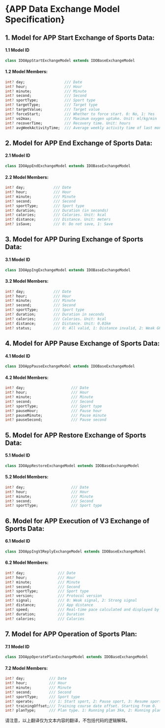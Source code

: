 # {APP Data Exchange Model Specification}

## 1. Model for APP Start Exchange of Sports Data:

#### 1.1 Model ID

````dart
class IDOAppStartExchangeModel extends IDOBaseExchangeModel
````

#### 1.2 Model Members:

```dart
int? day;                  /// Date
int? hour;                 /// Hour
int? minute;               /// Minute
int? second;               /// Second
int? sportType;            /// Sport type
int? targetType;           /// Target type
int? targetValue;          /// Target value
int? forceStart;           /// Whether to force start. 0: No, 1: Yes
int? vo2max;               /// Maximum oxygen uptake. Unit: ml/kg/min
int? recoverTime;          /// Recovery time. Unit: hours
int? avgWeekActivityTime;  /// Average weekly activity time of last month. Unit: minutes
```



## 2. Model for APP End Exchange of Sports Data:

#### 2.1 Model ID

````dart
class IDOAppEndExchangeModel extends IDOBaseExchangeModel
````

#### 2.2 Model Members:

```dart
int? day;             /// Date
int? hour;            /// Hour
int? minute;          /// Minute
int? second;          /// Second
int? sportType;       /// Sport type
int? duration;        /// Duration (in seconds)
int? calories;        /// Calories. Unit: kcal
int? distance;        /// Distance. Unit: meters
int? isSave;          /// 0: Do not save, 1: Save
```



## 3. Model for APP During Exchange of Sports Data:

#### 3.1 Model ID

````dart
class IDOAppIngExchangeModel extends IDOBaseExchangeModel
````

#### 3.2 Model Members:

```dart
int? day;             /// Date
int? hour;            /// Hour
int? minute;          /// Minute
int? second;          /// Second
int? sportType;       /// Sport type
int? duration;        /// Duration in seconds
int? calories;        /// Calories. Unit: kcal
int? distance;        /// Distance. Unit: 0.01km
int? status;          /// 0: All valid, 1: Distance invalid, 2: Weak GPS signal
```



## 4. Model for APP Pause Exchange of Sports Data:

#### 4.1 Model ID

````dart
class IDOAppPauseExchangeModel extends IDOBaseExchangeModel
````

#### 4.2 Model Members:

```dart
int? day;                     /// Date
int? hour;                    /// Hour
int? minute;                  /// Minute
int? second;                  /// Second
int? sportType;               /// Sport type
int? pauseHour;               /// Pause hour
int? pauseMinute;             /// Pause minute
int? pauseSecond;             /// Pause second
```



## 5. Model for APP Restore Exchange of Sports Data:

#### 5.1 Model ID

````dart
class IDOAppRestoreExchangeModel extends IDOBaseExchangeModel
````

#### 5.2 Model Members:

```dart
int? day;                     /// Date
int? hour;                    /// Hour
int? minute;                  /// Minute
int? second;                  /// Second
int? sportType;               /// Sport type
```



## 6. Model for APP Execution of V3 Exchange of Sports Data:

#### 6.1 Model ID

````dart
class IDOAppIngV3ReplyExchangeModel extends IDOBaseExchangeModel
````

#### 6.2 Model Members:

```dart
int? day;               /// Date
int? hour;              /// Hour
int? minute;            /// Minute
int? second;            /// Second
int? sportType;         /// Sport type
int? version;           /// Protocol version
int? signal;            /// 0: Weak signal, 2: Strong signal
int? distance;          /// App distance
int? speed;             /// Real-time pace calculated and displayed by the app. Unit: km/h, multiplied by 100
int? duration;          /// Duration
int? calories;          /// Calories
```



## 7. Model for APP Operation of Sports Plan:

#### 7.1 Model ID

````dart
class IDOAppOperatePlanExchangeModel extends IDOBaseExchangeModel
````

#### 7.2 Model Members:

```dart
int? day;           /// Date
int? hour;          /// Hour
int? minute;        /// Minute
int? second;        /// Second
int? sportType;     /// Sport type
int? operate;       /// 1: Start sport, 2: Pause sport, 3: Resume sport, 4: End sport, 5: Switch action
int? trainingOffset;/// Training course date offset. Starting from 0.
int? planType;      /// Plan type. 1: Running plan 3km, 2: Running plan 5km, 3: Running plan 10km, 4: Half marathon training (Phase 2), 5: Marathon training (Phase 2)
```
请注意，以上翻译仅为文本内容的翻译，不包括代码的逻辑解释。